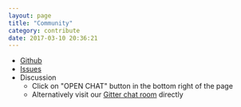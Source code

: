 ```yaml
---
layout: page
title: "Community"
category: contribute
date: 2017-03-10 20:36:21
---
```


* [Github](https://github.com/sanity/kweb)
* [Issues](https://github.com/sanity/kweb/issues)
* Discussion
  * Click on "OPEN CHAT" button in the bottom right of the page
  * Alternatively visit our [Gitter chat room](https://gitter.im/kwebio/Lobby) directly

